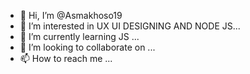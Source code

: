 - 👋 Hi, I’m @Asmakhoso19
- 👀 I’m interested in UX UI DESIGNING AND NODE JS...
- 🌱 I’m currently learning JS ...
- 💞️ I’m looking to collaborate on ...
- 📫 How to reach me ...

<!---
Asmakhoso19/Asmakhoso19 is a ✨ special ✨ repository because its `README.md` (this file) appears on your GitHub profile.
You can click the Preview link to take a look at your changes.
--->
